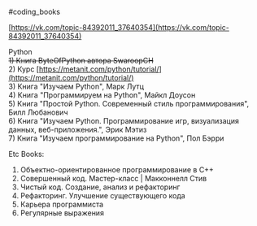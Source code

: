 #coding_books

[https://vk.com/topic-84392011_37640354](https://vk.com/topic-84392011_37640354)  
  
Python  
~~1) Книга ByteOfPython автора SwaroopCH~~  
2) Курс [https://metanit.com/python/tutorial/](https://metanit.com/python/tutorial/)  
3) Книга "Изучаем Python", Марк Лутц  
4) Книга "Программируем на Python", Майкл Доусон  
5) Книга "Простой Python. Современный стиль программирования", Билл Любанович  
6) Книга "Изучаем Python. Программирование игр, визуализация данных, веб-приложения.", Эрик Мэтиз  
7) Книга "Изучаем программирование на Python", Пол Бэрри

Etc Books:
1. Объектно-ориентированное программирование в С++
2. Совершенный код. Мастер-класс | Макконнелл Стив
3. Чистый код. Создание, анализ и рефакторинг
4. Рефакторинг. Улучшение существующего кода
5. Карьера программиста
6. Регулярные выражения
